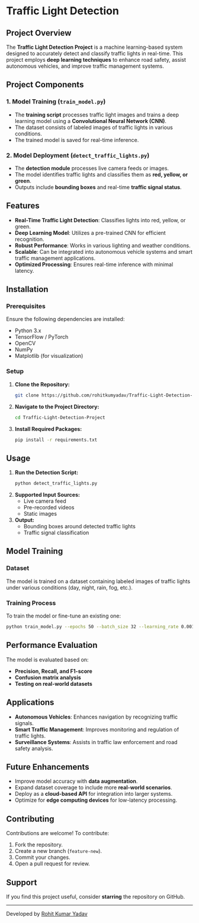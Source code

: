 # Traffic Light Detection

## Project Overview
The **Traffic Light Detection Project** is a machine learning-based system designed to accurately detect and classify traffic lights in real-time. This project employs **deep learning techniques** to enhance road safety, assist autonomous vehicles, and improve traffic management systems.

## Project Components
### 1. Model Training (`train_model.py`)
- The **training script** processes traffic light images and trains a deep learning model using a **Convolutional Neural Network (CNN)**.
- The dataset consists of labeled images of traffic lights in various conditions.
- The trained model is saved for real-time inference.

### 2. Model Deployment (`detect_traffic_lights.py`)
- The **detection module** processes live camera feeds or images.
- The model identifies traffic lights and classifies them as **red, yellow, or green**.
- Outputs include **bounding boxes** and real-time **traffic signal status**.

## Features
- **Real-Time Traffic Light Detection**: Classifies lights into red, yellow, or green.
- **Deep Learning Model**: Utilizes a pre-trained CNN for efficient recognition.
- **Robust Performance**: Works in various lighting and weather conditions.
- **Scalable**: Can be integrated into autonomous vehicle systems and smart traffic management applications.
- **Optimized Processing**: Ensures real-time inference with minimal latency.

## Installation
### Prerequisites
Ensure the following dependencies are installed:
- Python 3.x
- TensorFlow / PyTorch
- OpenCV
- NumPy
- Matplotlib (for visualization)

### Setup
1. **Clone the Repository:**
   ```bash
   git clone https://github.com/rohitkumyadav/Traffic-Light-Detection-Project.git
   ```
2. **Navigate to the Project Directory:**
   ```bash
   cd Traffic-Light-Detection-Project
   ```
3. **Install Required Packages:**
   ```bash
   pip install -r requirements.txt
   ```

## Usage
1. **Run the Detection Script:**
   ```bash
   python detect_traffic_lights.py
   ```
2. **Supported Input Sources:**
   - Live camera feed
   - Pre-recorded videos
   - Static images
3. **Output:**
   - Bounding boxes around detected traffic lights
   - Traffic signal classification

## Model Training
### Dataset
The model is trained on a dataset containing labeled images of traffic lights under various conditions (day, night, rain, fog, etc.).

### Training Process
To train the model or fine-tune an existing one:
```bash
python train_model.py --epochs 50 --batch_size 32 --learning_rate 0.001
```

## Performance Evaluation
The model is evaluated based on:
- **Precision, Recall, and F1-score**
- **Confusion matrix analysis**
- **Testing on real-world datasets**

## Applications
- **Autonomous Vehicles**: Enhances navigation by recognizing traffic signals.
- **Smart Traffic Management**: Improves monitoring and regulation of traffic lights.
- **Surveillance Systems**: Assists in traffic law enforcement and road safety analysis.

## Future Enhancements
- Improve model accuracy with **data augmentation**.
- Expand dataset coverage to include more **real-world scenarios**.
- Deploy as a **cloud-based API** for integration into larger systems.
- Optimize for **edge computing devices** for low-latency processing.

## Contributing
Contributions are welcome! To contribute:
1. Fork the repository.
2. Create a new branch (`feature-new`).
3. Commit your changes.
4. Open a pull request for review.

## Support
If you find this project useful, consider **starring** the repository on GitHub.

---
Developed by [Rohit Kumar Yadav](https://github.com/rohitkumyadav)

